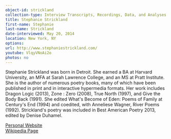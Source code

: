 ```yaml
---
object-id: strickland
collection-type: Interview Transcripts, Recordings, Data, and Analyses 
title: Stephanie Strickland    
first-name: Stephanie
last-name: Strickland
date-interviewed: May 20, 2014
location: New York, NY
options: 
url: http://www.stephaniestrickland.com/
youtube: VlqyVNoAi2o
photos: no
---
```


 Stephanie Strickland was born in Detroit. She earned a BA at Harvard University, an MFA at Sarah Lawrence College, and an MS at Pratt Institute. She is the author of numerous poetry books, many of which have been published in print and in interactive hypermedia formats. Her work includes Dragon Logic (2013), Zone : Zero (2008), True North (1997), and Give the Body Back (1991). She edited What's Become of Eden: Poems of Family at Century's End (1994) and coedited, with Anneliese Wagner, River Poems (1992). Strickland's poetry was included in Best American Poetry 2013, edited by Denise Duhamel.

<a class="action-button" href="http://www.stephaniestrickland.com/">Personal Website</a><br/>
<a class="action-button" href="https://en.wikipedia.org/wiki/Stephanie_Strickland">Wikipedia Page</a>